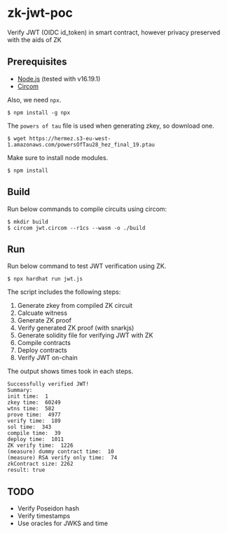 # zk-jwt-poc

Verify JWT (OIDC id\_token) in smart contract, however privacy preserved with the aids of ZK

## Prerequisites
- [Node.js](https://nodejs.org/en/download) (tested with v16.19.1)
- [Circom](https://docs.circom.io/getting-started/installation/)

Also, we need `npx`.
```
$ npm install -g npx
```

The `powers of tau` file is used when generating zkey, so download one.
```
$ wget https://hermez.s3-eu-west-1.amazonaws.com/powersOfTau28_hez_final_19.ptau
```

Make sure to install node modules.
```
$ npm install
```

## Build
Run below commands to compile circuits using circom:
```
$ mkdir build
$ circom jwt.circom --r1cs --wasm -o ./build
```

## Run

Run below command to test JWT verification using ZK.

```
$ npx hardhat run jwt.js
```
The script includes the following steps:
1. Generate zkey from compiled ZK circuit
2. Calcuate witness
3. Generate ZK proof
4. Verify generated ZK proof (with snarkjs)
5. Generate solidity file for verifying JWT with ZK
6. Compile contracts
7. Deploy contracts
8. Verify JWT on-chain


The output shows times took in each steps.
```
Successfully verified JWT!
Summary:
init time:  1
zkey time:  60249
wtns time:  582
prove time:  4977
verify time:  189
sol time:  343
compile time:  39
deploy time:  1011
ZK verify time:  1226
(measure) dummy contract time:  10
(measure) RSA verify only time:  74
zkContract size: 2262
result: true
```


## TODO
- Verify Poseidon hash
- Verify timestamps
- Use oracles for JWKS and time
